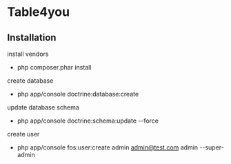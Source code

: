Table4you
=================

Installation
---------------

install vendors
* php composer.phar install

create database
* php app/console doctrine:database:create

update database schema
* php app/console doctrine:schema:update --force

create user
* php app/console fos:user:create admin admin@test.com admin --super-admin
